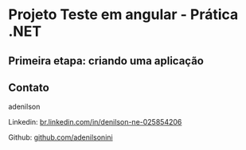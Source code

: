 # Projeto Teste em angular - Prática .NET

## Primeira etapa: criando uma aplicação

## Contato

adenilson 

Linkedin:  [br.linkedin.com/in/denilson-ne-025854206](https://br.linkedin.com/in/adenilson-ne-025854206)

Github:  [github.com/adenilsonini](https://github.com/adenilsonini)

